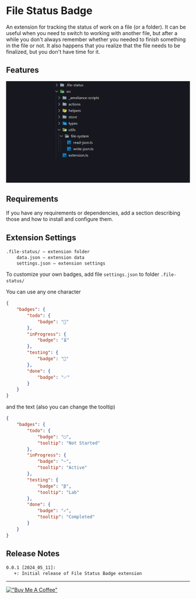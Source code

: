 # File Status Badge

An extension for tracking the status of work on a file (or a folder). It can be useful when you need to switch to working with another file, but after a while you don't always remember whether you needed to finish something in the file or not. It also happens that you realize that the file needs to be finalized, but you don't have time for it.

## Features

![preview](assets/gif/preview.gif)

## Requirements

If you have any requirements or dependencies, add a section describing those and how to install and configure them.

## Extension Settings

```
.file-status/ — extension folder
	data.json — extension data
	settings.json — extension settings
```

To customize your own badges, add file `settings.json` to folder `.file-status/`

You can use any one character

```json
{
	"badges": {
		"todo": {
			"badge": "🔳"
		},
		"inProgress": {
			"badge": "⏳"
		},
		"testing": {
			"badge": "🔬"
		},
		"done": {
			"badge": "✅"
		}
	}
}
```

and the text (also you can change the tooltip)

```json
{
	"badges": {
		"todo": {
			"badge": "▢",
			"tooltip": "Not Started"
		},
		"inProgress": {
			"badge": "~",
			"tooltip": "Active"
		},
		"testing": {
			"badge": "β",
			"tooltip": "Lab"
		},
		"done": {
			"badge": "✓",
			"tooltip": "Completed"
		}
	}
}
```

## Release Notes

```
0.0.1 [2024_05_11]:
   +: Initial release of File Status Badge extension
```

---

[!["Buy Me A Coffee"](https://www.buymeacoffee.com/assets/img/custom_images/yellow_img.png)](https://www.buymeacoffee.com/ameliance)
